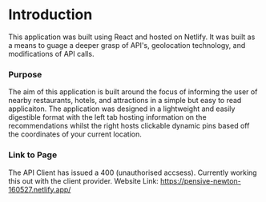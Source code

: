 # Introduction

This application was built using React and hosted on Netlify. It was built as a means to guage a deeper grasp of API's, geolocation technology, and modifications of API calls. 

### Purpose 

The aim of this application is built around the focus of informing the user of nearby restaurants, hotels, and attractions in a simple but easy to read applicaiton. The application was designed in  a lightweight and easily digestible format with the left tab hosting information on the recommendations whilst the right hosts clickable dynamic pins based off the coordinates of your current location. 

### Link to Page

The API Client has issued a 400 (unauthorised accsess). Currently working this out with the client provider.
Website Link: https://pensive-newton-160527.netlify.app/





